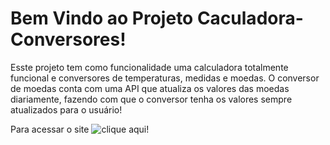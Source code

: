 # Bem Vindo ao Projeto Caculadora-Conversores!

Esste projeto tem como funcionalidade uma calculadora totalmente funcional e conversores de temperaturas, medidas e moedas. O conversor de moedas conta com uma API que atualiza os valores das moedas diariamente, fazendo com que o conversor tenha os valores sempre atualizados para o usuário!

Para acessar o site ![clique aqui!](https://calculadora-conversores.netlify.app)

